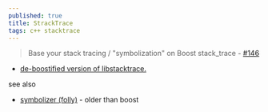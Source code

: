 ```yaml
---
published: true
title: StrackTrace
tags: c++ stacktrace
---
```

> Base your stack tracing / "symbolization" on Boost stack_trace - [#146](https://github.com/doctest/doctest/issues/146)

- [de-boostified version of libstacktrace.](https://github.com/eyalroz/stacktrace/)

see also
- [symbolizer (folly)](https://github.com/facebook/folly/tree/main/folly/experimental/symbolizer) - older than boost